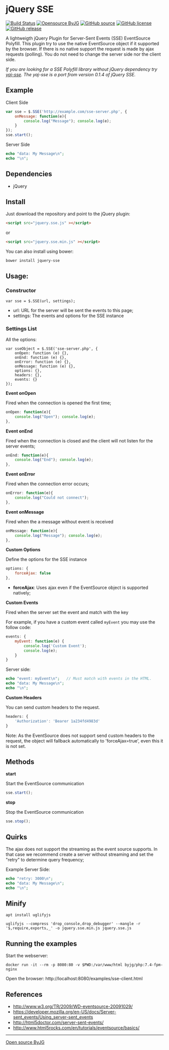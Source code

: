 # jQuery SSE

[![Build Status](https://github.com/byjg/jquery-sse/actions/workflows/build.yml/badge.svg?branch=master)](https://github.com/byjg/jquery-sse/actions/workflows/build.yml)
[![Opensource ByJG](https://img.shields.io/badge/opensource-byjg-success.svg)](http://opensource.byjg.com)
[![GitHub source](https://img.shields.io/badge/Github-source-informational?logo=github)](https://github.com/byjg/jquery-sse/)
[![GitHub license](https://img.shields.io/github/license/byjg/jquery-sse.svg)](https://opensource.byjg.com/opensource/licensing.html)
[![GitHub release](https://img.shields.io/github/release/byjg/jquery-sse.svg)](https://github.com/byjg/jquery-sse/releases/)

A lightweigth jQuery Plugin for Server-Sent Events (SSE) EventSource Polyfill. 
This plugin try to use the native EventSource object if it supported by the browser.
If there is no native support the request is made by ajax requests (polling).
You do not need to change the server side nor the client side.

*If you are looking for a SSE Polyfill library without jQuery dependency
try [yaj-sse](https://github.com/byjg/yaj-sse). The yaj-sse is a port
from version 0.1.4 of jQuery SSE.*

## Example

Client Side

```javascript
var sse = $.SSE('http://example.com/sse-server.php', {
    onMessage: function(e){ 
        console.log("Message"); console.log(e); 
    }
});
sse.start();
```

Server Side

```php
echo "data: My Message\n";
echo "\n";
```

## Dependencies

* jQuery

## Install

Just download the repository and point to the jQuery plugin:

```html
<script src="jquery.sse.js" ></script>
```

or

```html
<script src="jquery.sse.min.js" ></script>
```

You can also install using bower:

```bash
bower install jquery-sse
```

## Usage:

### Constructor

```
var sse = $.SSE(url, settings);
```

* url: URL for the server will be sent the events to this page;
* settings: The events and options for the SSE instance

### Settings List

All the options:

```
var sseObject = $.SSE('sse-server.php', {
    onOpen: function (e) {},
    onEnd: function (e) {},
    onError: function (e) {},
    onMessage: function (e) {},
    options: {},
    headers: {},
    events: {}
});
```

**Event onOpen**

Fired when the connection is opened the first time;

```javascript
onOpen: function(e){ 
    console.log("Open"); console.log(e); 
},
```

**Event onEnd**

Fired when the connection is closed and the client will not listen for the server events;

```javascript
onEnd: function(e){ 
    console.log("End"); console.log(e); 
},
```

**Event onError**

Fired when the connection error occurs;

```javascript
onError: function(e){ 
    console.log("Could not connect"); 
},
```

**Event onMessage**

Fired when the a message without event is received

```javascript
onMessage: function(e){ 
    console.log("Message"); console.log(e); 
},
```

**Custom Options**

Define the options for the SSE instance

```javascript
options: {
    forceAjax: false
},
```

* **forceAjax**: Uses ajax even if the EventSource object is supported natively;


**Custom Events**

Fired when the server set the event and match with the key

For example, if you have a custom event called `myEvent` you may use the follow code:

```javascript
events: {
    myEvent: function(e) {
        console.log('Custom Event');
        console.log(e);
    }
}
```

Server side:

```php
echo "event: myEvent\n";   // Must match with events in the HTML.
echo "data: My Message\n";
echo "\n";
```

**Custom Headers**

You can send custom headers to the request.

```javascript
headers: {
    'Authorization': 'Bearer 1a234fd4983d'
}
```

Note: As the EventSource does not support send custom headers to the request,
the object will fallback automatically to 'forceAjax=true', even this it is not set.


## Methods

**start**

Start the EventSource communication

```javascript
sse.start();
```

**stop**

Stop the EventSource communication

```javascript
sse.stop();
```


## Quirks

The ajax does not support the streaming as the event source supports. In that case we recommend
create a server without streaming and set the "retry" to determine query frequency;

Example Server Side:

```php
echo "retry: 3000\n";
echo "data: My Message\n";
echo "\n";
```

## Minify

```
apt install uglifyjs

uglifyjs --compress 'drop_console,drop_debugger' --mangle -r '$,require,exports,_' -o jquery.sse.min.js jquery.sse.js
```

## Running the examples

Start the webserver:

```shell
docker run -it --rm -p 8080:80 -v $PWD:/var/www/html byjg/php:7.4-fpm-nginx 
```

Open the browser:
http://localhost:8080/examples/sse-client.html

## References

* http://www.w3.org/TR/2009/WD-eventsource-20091029/
* https://developer.mozilla.org/en-US/docs/Server-sent_events/Using_server-sent_events
* http://html5doctor.com/server-sent-events/
* http://www.html5rocks.com/en/tutorials/eventsource/basics/

----
[Open source ByJG](http://opensource.byjg.com)
